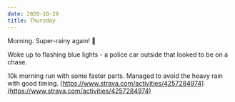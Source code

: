 ```yaml
---
date: 2020-10-29
title: Thursday
---
```


Morning. Super-rainy again! 🙈

Woke up to flashing blue lights - a police car outside that looked to be on a chase.

10k morning run with some faster parts. Managed to avoid the heavy rain with good timing.
[https://www.strava.com/activities/4257284974](https://www.strava.com/activities/4257284974)
